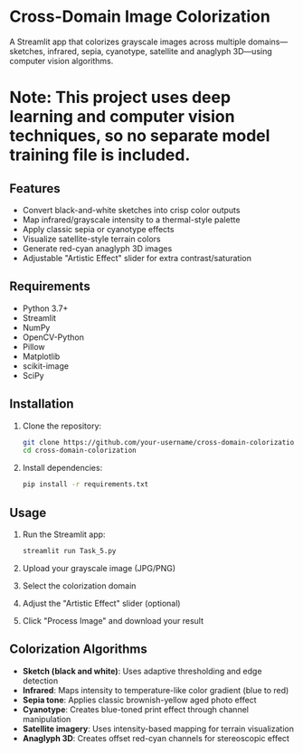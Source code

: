 # Cross-Domain Image Colorization

A Streamlit app that colorizes grayscale images across multiple domains—sketches, infrared, sepia, cyanotype, satellite and anaglyph 3D—using computer vision algorithms.

# Note: This project uses deep learning and computer vision techniques, so no separate model training file is included.

## Features

- Convert black-and-white sketches into crisp color outputs
- Map infrared/grayscale intensity to a thermal-style palette
- Apply classic sepia or cyanotype effects
- Visualize satellite-style terrain colors
- Generate red-cyan anaglyph 3D images
- Adjustable "Artistic Effect" slider for extra contrast/saturation

## Requirements

- Python 3.7+
- Streamlit
- NumPy
- OpenCV-Python
- Pillow
- Matplotlib
- scikit-image
- SciPy

## Installation

1. Clone the repository:
   ```bash
   git clone https://github.com/your-username/cross-domain-colorization.git
   cd cross-domain-colorization
   ```

2. Install dependencies:
   ```bash
   pip install -r requirements.txt
   ```

## Usage

1. Run the Streamlit app:
   ```bash
   streamlit run Task_5.py
   ```

2. Upload your grayscale image (JPG/PNG)
3. Select the colorization domain
4. Adjust the "Artistic Effect" slider (optional)
5. Click "Process Image" and download your result

## Colorization Algorithms

- **Sketch (black and white)**: Uses adaptive thresholding and edge detection
- **Infrared**: Maps intensity to temperature-like color gradient (blue to red)
- **Sepia tone**: Applies classic brownish-yellow aged photo effect
- **Cyanotype**: Creates blue-toned print effect through channel manipulation
- **Satellite imagery**: Uses intensity-based mapping for terrain visualization
- **Anaglyph 3D**: Creates offset red-cyan channels for stereoscopic effect
